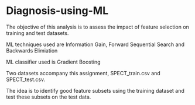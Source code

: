 # Diagnosis-using-ML
The objective of this analysis is to assess the impact of feature selection on training and test datasets.

ML techniques used are Information Gain, Forward Sequential Search and Backwards Elimiation

ML classifier used is Gradient Boosting

Two datasets accompany this assignment, SPECT_train.csv and SPECT_test.csv.

The idea is to identify good feature subsets using the training dataset and test these subsets on the test data.
